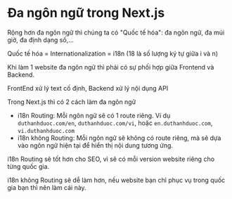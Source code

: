 # Đa ngôn ngữ trong Next.js

Rộng hơn đa ngôn ngữ thì chúng ta có "Quốc tế hóa": đa ngôn ngữ, đa múi giờ, đa định dạng số,...

Quốc tế hóa = Internationalization = i18n (18 là số lượng ký tự giữa i và n)

Khi làm 1 website đa ngôn ngữ thì phải có sự phối hợp giữa Frontend và Backend.

FrontEnd xử lý text cố định, Backend xử lý nội dụng API

Trong Next.js thì có 2 cách làm đa ngôn ngữ

-   i18n Routing: Mỗi ngôn ngữ sẽ có 1 route riêng. Ví dụ `duthanhduoc.com/en`, `duthanhduoc.com/vi`, hoặc `en.duthanhduoc.com`, `vi.duthanhduoc.com`
-   i18n không Routing: Mỗi ngôn ngữ sẽ không có route riêng, mà sẽ dựa vào ngôn ngữ hiện tại để hiển thị nội dung tương ứng.

i18n Routing sẽ tốt hơn cho SEO, vì sẽ có mỗi version website riêng cho từng quốc gia.

i18n không Routing sẽ dễ làm hơn, nếu website bạn chỉ phục vụ trong quốc gia bạn thì nên làm cái này.
